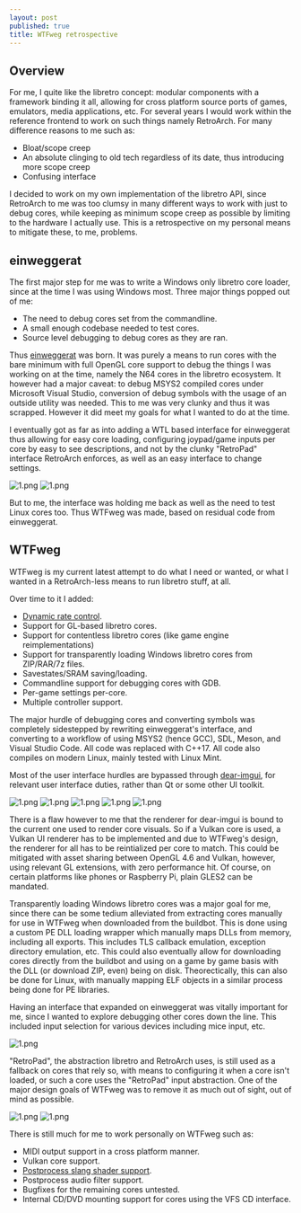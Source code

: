 ```yaml
---
layout: post
published: true
title: WTFweg retrospective
---
```


## Overview

For me, I quite like the libretro concept: modular components with a framework binding it all, allowing for cross platform source ports of games, emulators, media applications, etc. For several  years I would work within the reference frontend to work on such things namely RetroArch. For many difference reasons to me such as:

- Bloat/scope creep
- An absolute clinging to old tech regardless of its date, thus introducing more scope creep
- Confusing interface

I decided to work on my own implementation of the libretro API, since RetroArch to me was too clumsy in many different ways to work with just to debug cores, while keeping as minimum scope creep as possible by limiting to the hardware I actually use. This is a retrospective on my personal means to mitigate these, to me, problems.

## einweggerat

The first major step for me was to write a Windows only libretro core loader, since at the time  I was using Windows most. Three major things popped out of me:

- The need to debug cores set from the commandline.
- A small enough codebase needed to test cores.
- Source level debugging to debug cores as they are ran.

Thus [einweggerat](https://github.com/mudl0rd/einweggerat) was born. It was purely a means to run cores with the bare minimum with full OpenGL core support to debug the things I was working on at the time, namely the N64 cores in the libretro ecosystem. It however had a major caveat: to debug MSYS2 compiled cores under Microsoft Visual Studio, conversion of debug symbols with the usage of an outside utility was needed. This to me was very clunky and thus it was scrapped. However it did meet my goals for what I wanted to do at the time.

I eventually got as far as into adding a WTL based interface for einweggerat thus allowing for easy core loading, configuring joypad/game inputs per core by easy to see descriptions, and not by the clunky "RetroPad" interface RetroArch enforces, as well as an easy interface to change settings. 

![1.png]({site.baseurl}/images/wtfweg/d2t7WD9.png)
![1.png]({site.baseurl}/images/wtfweg/uZcxffp.png)

But to me, the interface was holding me back as well as the need to test Linux cores too. Thus WTFweg was made, based on residual code from einweggerat.

## WTFweg

WTFweg is my current latest attempt to do what I need or wanted, or what I wanted in a RetroArch-less means to run libretro stuff, at all.

Over time to it I added:

* [Dynamic rate control](https://docs.libretro.com/development/cores/dynamic-rate-control/).
* Support for GL-based libretro cores.
* Support for contentless libretro cores (like game engine reimplementations)
* Support for transparently loading Windows libretro cores from ZIP/RAR/7z files.
* Savestates/SRAM saving/loading.
* Commandline support for debugging cores with GDB.
* Per-game settings per-core.
* Multiple controller support.

The major hurdle of debugging cores and converting symbols was completely sidestepped by rewriting einweggerat's interface, and converting to a workflow of using MSYS2 (hence GCC), SDL, Meson, and Visual Studio Code. All code was replaced with C++17. All code also compiles on modern Linux, mainly tested with Linux Mint.

Most of the user interface hurdles are bypassed through [dear-imgui](https://github.com/ocornut/imgui), for relevant user interface duties, rather than Qt or some other UI toolkit.

![1.png]({site.baseurl}/images/wtfweg/1.png)
![1.png]({site.baseurl}/images/wtfweg/2.png)
![1.png]({site.baseurl}/images/wtfweg/3.png)
![1.png]({site.baseurl}/images/wtfweg/4.png)
![1.png]({site.baseurl}/images/wtfweg/5.png)

 There is a flaw however to me that the renderer for dear-imgui is bound to the current one used to render core visuals. So if a Vulkan core is used, a Vulkan UI renderer has to be implemented and due to WTFweg's design, the renderer for all has to be reintialized per core to match. This could be mitigated with asset sharing between OpenGL 4.6 and Vulkan, however, using relevant GL extensions, with zero performance hit. Of course, on certain platforms like phones or Raspberry Pi, plain GLES2 can be mandated.

Transparently loading Windows libretro cores was a major goal for me, since there can be some tedium alleviated from extracting cores manually for use in WTFweg when downloaded from the buildbot. This is done using a custom PE DLL loading wrapper which manually maps DLLs from memory, including all exports. This includes TLS callback emulation, exception directory emulation, etc. This could also eventually allow for downloading cores directly from the buildbot and using on a game by game basis with the DLL (or download ZIP, even) being on disk. Theorectically, this can also be done for Linux, with manually mapping ELF objects in a similar process being done for PE libraries.

Having an interface that expanded on einweggerat was vitally important for me, since I wanted to explore debugging other cores down the line. This included input selection for various devices including mice input, etc.

![1.png]({site.baseurl}/images/wtfweg/9.png)

"RetroPad", the abstraction libretro and RetroArch uses, is still used as a fallback on cores that rely so, with means to configuring it when a core isn't loaded, or such a core uses the "RetroPad" input abstraction. One of the major design goals of WTFweg was to remove it as much out of sight, out of mind as possible.

![1.png]({site.baseurl}/images/wtfweg/7.png)
![1.png]({site.baseurl}/images/wtfweg/8.png)

There is still much for me to work personally on WTFweg such as:

* MIDI output support in a cross platform manner.
* Vulkan core support.
* [Postprocess slang shader support](https://github.com/libretro/slang-shaders).
* Postprocess audio filter support.
* Bugfixes for the remaining cores untested.
* Internal CD/DVD mounting support for cores using the VFS CD interface.
